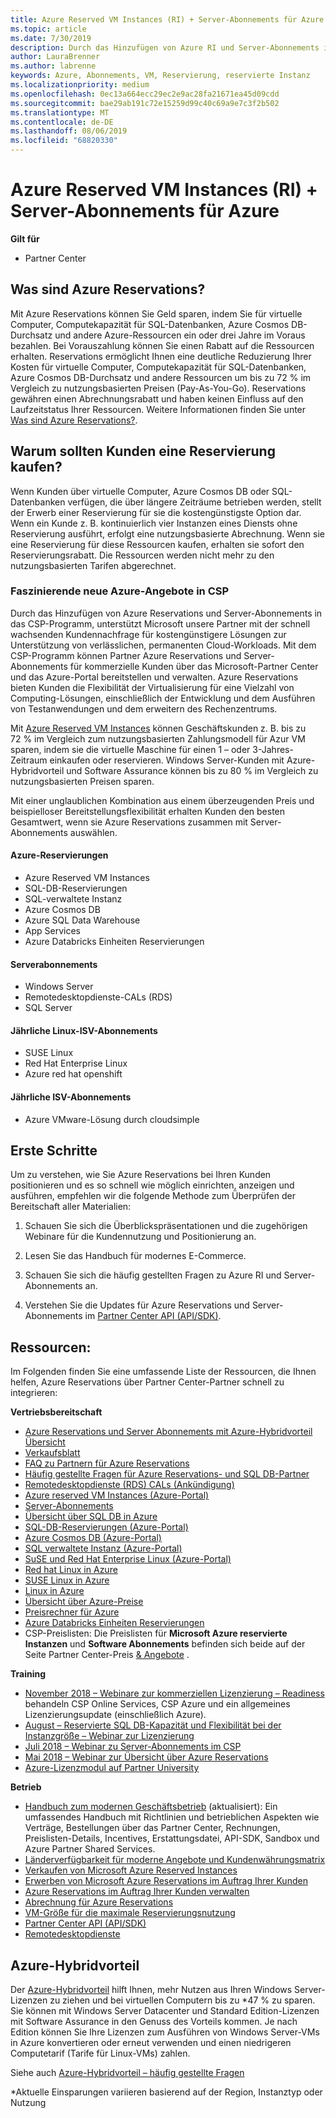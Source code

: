 ```yaml
---
title: Azure Reserved VM Instances (RI) + Server-Abonnements für Azure | Partner Center
ms.topic: article
ms.date: 7/30/2019
description: Durch das Hinzufügen von Azure RI und Server-Abonnements in das CSP-Programm, unterstützen wir unsere Partner mit der schnell wachsenden Kundennachfrage für kostengünstigere Lösungen zur Unterstützung von verlässlichen, permanenten Cloud-Workloads. Mit dem CSP-Programm können Partner Azure RI und Server-Abonnements für kommerzielle Kunden über das Microsoft-Partner Center und das Azure-Portal bereitstellen und verwalten.
author: LauraBrenner
ms.author: labrenne
keywords: Azure, Abonnements, VM, Reservierung, reservierte Instanz
ms.localizationpriority: medium
ms.openlocfilehash: 0ec13a664ecc29ec2e9ac28fa21671ea45d09cdd
ms.sourcegitcommit: bae29ab191c72e15259d99c40c69a9e7c3f2b502
ms.translationtype: MT
ms.contentlocale: de-DE
ms.lasthandoff: 08/06/2019
ms.locfileid: "68820330"
---
```

<!-- Mike Aasen wrote and owns this topic -->

# <a name="azure-reserved-vm-instances-ri--server-subscriptions-for-azure"></a>Azure Reserved VM Instances (RI) + Server-Abonnements für Azure

**Gilt für**

- Partner Center
 
## <a name="what-are-azure-reservations"></a>Was sind Azure Reservations?

Mit Azure Reservations können Sie Geld sparen, indem Sie für virtuelle Computer, Computekapazität für SQL-Datenbanken, Azure Cosmos DB-Durchsatz und andere Azure-Ressourcen ein oder drei Jahre im Voraus bezahlen. Bei Vorauszahlung können Sie einen Rabatt auf die Ressourcen erhalten. Reservations ermöglicht Ihnen eine deutliche Reduzierung Ihrer Kosten für virtuelle Computer, Computekapazität für SQL-Datenbanken, Azure Cosmos DB-Durchsatz und andere Ressourcen um bis zu 72 % im Vergleich zu nutzungsbasierten Preisen (Pay-As-You-Go). Reservations gewähren einen Abrechnungsrabatt und haben keinen Einfluss auf den Laufzeitstatus Ihrer Ressourcen. Weitere Informationen finden Sie unter [Was sind Azure Reservations?](https://docs.microsoft.com/azure/billing/billing-save-compute-costs-reservations).

## <a name="why-should-customers-buy-a-reservation"></a>Warum sollten Kunden eine Reservierung kaufen?

Wenn Kunden über virtuelle Computer, Azure Cosmos DB oder SQL-Datenbanken verfügen, die über längere Zeiträume betrieben werden, stellt der Erwerb einer Reservierung für sie die kostengünstigste Option dar. Wenn ein Kunde z. B. kontinuierlich vier Instanzen eines Diensts ohne Reservierung ausführt, erfolgt eine nutzungsbasierte Abrechnung. Wenn sie eine Reservierung für diese Ressourcen kaufen, erhalten sie sofort den Reservierungsrabatt. Die Ressourcen werden nicht mehr zu den nutzungsbasierten Tarifen abgerechnet.

 
### <a name="compelling-new-azure-offer-in-csp"></a>Faszinierende neue Azure-Angebote in CSP 

Durch das Hinzufügen von Azure Reservations und Server-Abonnements in das CSP-Programm, unterstützt Microsoft unsere Partner mit der schnell wachsenden Kundennachfrage für kostengünstigere Lösungen zur Unterstützung von verlässlichen, permanenten Cloud-Workloads. Mit dem CSP-Programm können Partner Azure Reservations und Server-Abonnements für kommerzielle Kunden über das Microsoft-Partner Center und das Azure-Portal bereitstellen und verwalten. Azure Reservations bieten Kunden die Flexibilität der Virtualisierung für eine Vielzahl von Computing-Lösungen, einschließlich der Entwicklung und dem Ausführen von Testanwendungen und dem erweitern des Rechenzentrums. 

Mit [Azure Reserved VM Instances](https://azure.microsoft.com/pricing/reserved-vm-instances/) können Geschäftskunden z. B. bis zu 72 % im Vergleich zum nutzungsbasierten Zahlungsmodell für Azur VM sparen, indem sie die virtuelle Maschine für einen 1 – oder 3-Jahres-Zeitraum einkaufen oder reservieren. Windows Server-Kunden mit Azure-Hybridvorteil und Software Assurance können bis zu 80 % im Vergleich zu nutzungsbasierten Preisen sparen. 

Mit einer unglaublichen Kombination aus einem überzeugenden Preis und beispielloser Bereitstellungsflexibilität erhalten Kunden den besten Gesamtwert, wenn sie Azure Reservations zusammen mit Server-Abonnements auswählen.

#### <a name="azure-reservations"></a>Azure-Reservierungen
-   Azure Reserved VM Instances
-   SQL-DB-Reservierungen
-   SQL-verwaltete Instanz
-   Azure Cosmos DB
-   Azure SQL Data Warehouse
-   App Services
-   Azure Databricks Einheiten Reservierungen

#### <a name="server-subscriptions"></a>Serverabonnements
-   Windows Server
-   Remotedesktopdienste-CALs (RDS)
-   SQL Server

#### <a name="linux-isv-annual-subscriptions"></a>Jährliche Linux-ISV-Abonnements
-   SUSE Linux
-   Red Hat Enterprise Linux
-   Azure red hat openshift

#### <a name="isv-annual-subscriptions"></a>Jährliche ISV-Abonnements
-   Azure VMware-Lösung durch cloudsimple

## <a name="getting-started"></a>Erste Schritte

Um zu verstehen, wie Sie Azure Reservations bei Ihren Kunden positionieren und es so schnell wie möglich einrichten, anzeigen und ausführen, empfehlen wir die folgende Methode zum Überprüfen der Bereitschaft aller Materialien:

1.  Schauen Sie sich die Überblickspräsentationen und die zugehörigen Webinare für die Kundennutzung und Positionierung an.

2.  Lesen Sie das Handbuch für modernes E-Commerce.

5.  Schauen Sie sich die häufig gestellten Fragen zu Azure RI und Server-Abonnements an.

6.  Verstehen Sie die Updates für Azure Reservations und Server-Abonnements im [Partner Center API (API/SDK)](https://docs.microsoft.com/partner-center/develop/purchase-azure-reserved-vm-instances).

## <a name="resources"></a>Ressourcen: 

Im Folgenden finden Sie eine umfassende Liste der Ressourcen, die Ihnen helfen, Azure Reservations über Partner Center-Partner schnell zu integrieren: 

**Vertriebsbereitschaft**

- [Azure Reservations und Server Abonnements mit Azure-Hybridvorteil Übersicht](https://assetsprod.microsoft.com/Azure-reservations-and-server-subscriptions-with-azure-hybrid-benefit.pptx)
- [Verkaufsblatt](https://assetsprod.microsoft.com/mpn/Azure-RI-Sales-Sheet-CSP.pdf)
- [FAQ zu Partnern für Azure Reservations](https://assetsprod.microsoft.com/Partner-faq-for-azure-reservations.docx)
- [Häufig gestellte Fragen für Azure Reservations- und SQL DB-Partner](https://assetsprod.microsoft.com/Partner-faq-for-azure-reservations-sql-db.docx)
- [Remotedesktopdienste (RDS) CALs (Ankündigung)](https://cloudblogs.microsoft.com/windowsserver/2018/10/03/remote-desktop-services-2019-generally-available-with-windows-server-2019/)
- [Azure reserved VM Instances (Azure-Portal)](https://docs.microsoft.com/azure/virtual-machines/windows/prepay-reserved-vm-instances)
- [Server-Abonnements](https://docs.microsoft.com/partner-center/csp-software-subscriptions)
- [Übersicht über SQL DB in Azure](https://assetsprod.microsoft.com/Sql-db-in-azure-overview.pptx)
- [SQL-DB-Reservierungen (Azure-Portal)](https://docs.microsoft.com/azure/sql-database/sql-database-reserved-capacity)
- [Azure Cosmos DB (Azure-Portal)](https://docs.microsoft.com/azure/cosmos-db/cosmos-db-reserved-capacity)
- [SQL verwaltete Instanz (Azure-Portal)](https://docs.microsoft.com/azure/sql-database/sql-database-managed-instance)
- [SuSE und Red Hat Enterprise Linux (Azure-Portal)](https://docs.microsoft.com/azure/virtual-machines/linux/prepay-suse-software-charges)
- [Red hat Linux in Azure](https://azure.com/redhat)
- [SUSE Linux in Azure](https://azure.microsoft.com/overview/linux-on-azure/suse/)
- [Linux in Azure](https://azure.microsoft.com/overview/linux-on-azure/)
- [Übersicht über Azure-Preise](https://azure.microsoft.com/pricing/)
- [Preisrechner für Azure](https://azure.microsoft.com/pricing/calculator)
- [Azure Databricks Einheiten Reservierungen](https://docs.microsoft.com/azure/billing/billing-prepay-databricks-reserved-capacity)
- CSP-Preislisten:  Die Preislisten für **Microsoft Azure reservierte Instanzen** und **Software Abonnements** befinden sich beide auf der Seite Partner Center-Preis [& Angebote](https://partner.microsoft.com/pcv/sales) .


**Training**

- [November 2018 – Webinare zur kommerziellen Lizenzierung – Readiness](https://na01.safelinks.protection.outlook.com/?url=https%3A%2F%2Fcommercial-licensing.eventbuilder.com%2F%3Flandingpageid%3DV0Bx6L&data=02%7C01%7Cv-oumaki%40microsoft.com%7C96e24687952242e1ff0c08d62ada13f3%7C72f988bf86f141af91ab2d7cd011db47%7C1%7C0%7C636743513471330495&sdata=DjPAKnW%2BpVekRS3Zngy2uwAkTpU4z1O%2Fh56NuTOmCzM%3D&reserved=0) behandeln CSP Online Services, CSP Azure und ein allgemeines Lizenzierungsupdate (einschließlich Azure).
- [August – Reservierte SQL DB-Kapazität und Flexibilität bei der Instanzgröße – Webinar zur Lizenzierung](https://commercial-licensing.eventbuilder.com/view?eventid=d0t9g4)
- [Juli 2018 – Webinar zu Server-Abonnements im CSP](https://commercial-licensing.eventbuilder.com/Server_Subscriptions_in_CSP_P2_July)
- [Mai 2018 – Webinar zur Übersicht über Azure Reservations](https://commercial-licensing.eventbuilder.com/Reserved_Instances_in_CSP_May_Option_1)
- [Azure-Lizenzmodul auf Partner University](https://aka.ms/azure_partner_licensing)

**Betrieb**

- [Handbuch zum modernen Geschäftsbetrieb](https://assetsprod.microsoft.com/mpn/Partner-Center-Modern-Commerce-Operating-Guide.docx) (aktualisiert):  Ein umfassendes Handbuch mit Richtlinien und betrieblichen Aspekten wie Verträge, Bestellungen über das Partner Center, Rechnungen, Preislisten-Details, Incentives, Erstattungsdatei, API-SDK, Sandbox und Azure Partner Shared Services.
- [Länderverfügbarkeit für moderne Angebote und Kundenwährungsmatrix](https://assetsprod.microsoft.com/modern-offers-country-currency-availability.xlsx)
- [Verkaufen von Microsoft Azure Reserved Instances](https://go.microsoft.com/fwlink/?linkid=872806)
- [Erwerben von Microsoft Azure Reservations im Auftrag Ihrer Kunden](https://go.microsoft.com/fwlink/?linkid=872807)
- [Azure Reservations im Auftrag Ihrer Kunden verwalten](https://go.microsoft.com/fwlink/?linkid=872808)
- [Abrechnung für Azure Reservations](https://go.microsoft.com/fwlink/?linkid=872809)
- [VM-Größe für die maximale Reservierungsnutzung](https://go.microsoft.com/fwlink/?linkid=872810)
- [Partner Center API (API/SDK)](https://docs.microsoft.com/partner-center/develop/purchase-azure-reserved-vm-instances)
- [Remotedesktopdienste](https://docs.microsoft.com/windows-server/remote/remote-desktop-services/welcome-to-rds)

## <a name="azure-hybrid-benefit"></a>Azure-Hybridvorteil

Der [Azure-Hybridvorteil](https://azure.microsoft.com/pricing/hybrid-benefit) hilft Ihnen, mehr Nutzen aus Ihren Windows Server-Lizenzen zu ziehen und bei virtuellen Computern bis zu *47 % zu sparen. Sie können mit Windows Server Datacenter und Standard Edition-Lizenzen mit Software Assurance in den Genuss des Vorteils kommen. Je nach Edition können Sie Ihre Lizenzen zum Ausführen von Windows Server-VMs in Azure konvertieren oder erneut verwenden und einen niedrigeren Computetarif (Tarife für Linux-VMs) zahlen.

Siehe auch [Azure-Hybridvorteil – häufig gestellte Fragen](https://azure.microsoft.com/pricing/hybrid-benefit/faq/)

*Aktuelle Einsparungen variieren basierend auf der Region, Instanztyp oder Nutzung
